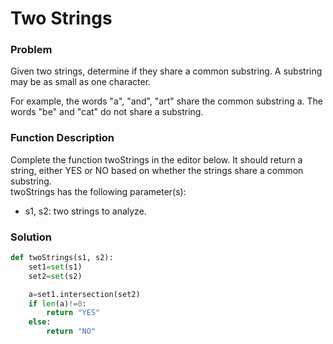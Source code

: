 # Two Strings

### Problem

Given two strings, determine if they share a common substring. A substring may be as small as one character.

For example, the words "a", "and", "art" share the common substring a. The words "be" and "cat" do not share a substring.

### Function Description

Complete the function twoStrings in the editor below. It should return a string, either YES or NO based on whether the strings share a common substring.
<br>
twoStrings has the following parameter(s):
<br>
* s1, s2: two strings to analyze.

### Solution

```python
def twoStrings(s1, s2):
    set1=set(s1)
    set2=set(s2)

    a=set1.intersection(set2)
    if len(a)!=0:
        return "YES"
    else:
        return "NO"
```
